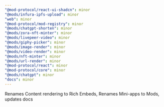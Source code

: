 ```yaml
---
"@mod-protocol/react-ui-shadcn": minor
"@mods/infura-ipfs-upload": minor
"web": minor
"@mod-protocol/mod-registry": minor
"@mods/chatgpt-shorten": minor
"@mods/zora-nft-minter": minor
"@mods/livepeer-video": minor
"@mods/giphy-picker": minor
"@mods/image-render": minor
"@mods/video-render": minor
"@mods/nft-minter": minor
"@mods/url-render": minor
"@mod-protocol/react": minor
"@mod-protocol/core": minor
"@mods/chatgpt": minor
"docs": minor
---
```


Renames Content rendering to Rich Embeds, Renames Mini-apps to Mods, updates docs

